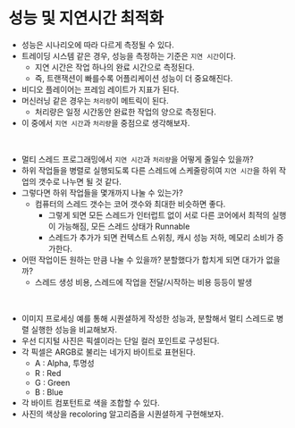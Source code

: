 # 성능 및 지연시간 최적화
- 성능은 시나리오에 따라 다르게 측정될 수 있다.
- 트레이딩 시스템 같은 경우, 성능을 측정하는 기준은 `지연 시간`이다.
  - 지연 시간은 작업 하나의 완료 시간으로 측정된다.
  - 즉, 트랜잭션이 빠를수록 어플리케이션 성능이 더 중요해진다.
- 비디오 플레이어는 프레임 레이트가 지표가 된다.
- 머신러닝 같은 경우는 `처리량`이 메트릭이 된다.
  - 처리량은 일정 시간동안 완료한 작업의 양으로 측정된다.
- 이 중에서 `지연 시간`과 `처리량`을 중점으로 생각해보자.

<br>

- 멀티 스레드 프로그래밍에서 `지연 시간`과 `처리량`을 어떻게 줄일수 있을까?
- 하위 작업들을 병렬로 실행되도록 다른 스레드에 스케줄랑히여 `지연 시간`을 하위 작업의 갯수로 나누면 될 것 같다.
- 그렇다면 하위 작업들을 몇개까지 나눌 수 있는가?
  - 컴퓨터의 스레드 갯수는 코어 갯수와 최대한 비슷하면 좋다. 
    - 그렇게 되면 모든 스레드가 인터럽트 없이 서로 다른 코어에서 최적의 실행이 가능해짐, 모든 스레드 상태가 Runnable
    - 스레드가 추가가 되면 컨텍스트 스위칭, 캐시 성능 저하, 메모리 소비가 증가한다.
- 어떤 작업이든 원하는 만큼 나눌 수 있을까? 분할했다가 합치게 되면 대가가 없을까? 
  - 스레드 생성 비용, 스레드에 작업을 전달/시작하는 비용 등등이 발생

<br>

- 이미지 프로세싱 예를 통해 시퀀셜하게 작성한 성능과, 분할해서 멀티 스레드로 병렬 실행한 성능을 비교해보자.
- 우선 디지털 사진은 픽셀이라는 단일 컬러 포인트로 구성된다.
- 각 픽셀은 ARGB로 불리는 네가지 바이트로 표현된다.
  - A : Alpha, 투명성
  - R : Red
  - G : Green
  - B : Blue
- 각 바이트 컴포턴트로 색을 조합할 수 있다.
- 사진의 색상을 recoloring 알고리즘을 시퀀셜하게 구현해보자.
